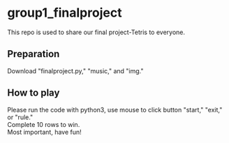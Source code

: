 # group1_finalproject

This repo is used to share our final project-Tetris to everyone.

## Preparation

Download "finalproject.py," "music," and "img."

## How to play

Please run the code with python3, use mouse to click button "start," "exit," or "rule."  
Complete 10 rows to win.  
Most important, have fun!
